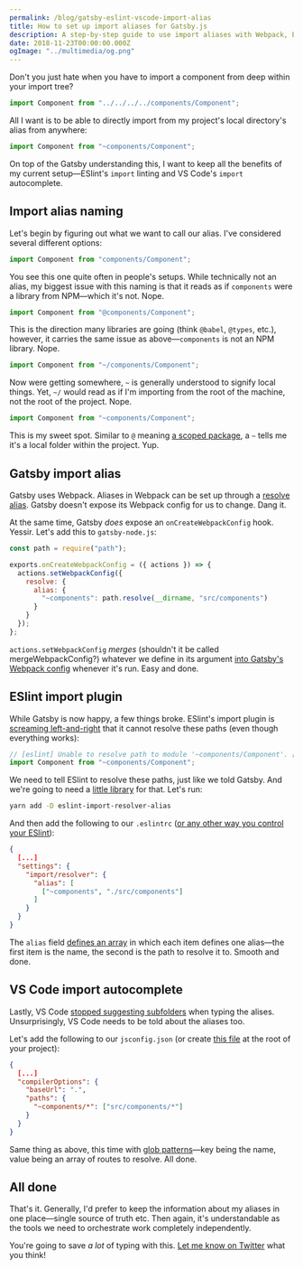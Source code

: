 ```yaml
---
permalink: /blog/gatsby-eslint-vscode-import-alias
title: How to set up import aliases for Gatsby.js
description: A step-by-step guide to use import aliases with Webpack, ESlint, and VS Code
date: 2018-11-23T00:00:00.000Z
ogImage: "../multimedia/og.png"
---
```


Don't you just hate when you have to import a component from deep within your import tree?

```js
import Component from "../../../../components/Component";
```

All I want is to be able to directly import from my project's local directory's alias from anywhere:

```js
import Component from "~components/Component";
```

On top of the Gatsby understanding this, I want to keep all the benefits of my current setup—ESlint's `import` linting and VS Code's `import` autocomplete.

## Import alias naming

Let's begin by figuring out what we want to call our alias. I've considered several different options:

```js
import Component from "components/Component";
```

You see this one quite often in people's setups. While technically not an alias, my biggest issue with this naming is that it reads as if `components` were a library from NPM—which it's not. Nope.

```js
import Component from "@components/Component";
```

This is the direction many libraries are going (think `@babel`, `@types`, etc.), however, it carries the same issue as above—`components` is not an NPM library. Nope.

```js
import Component from "~/components/Component";
```

Now were getting somewhere, `~` is generally understood to signify local things. Yet, `~/` would read as if I'm importing from the root of the machine, not the root of the project. Nope.

```js
import Component from "~components/Component";
```

This is my sweet spot. Similar to `@` meaning [a scoped package](https://docs.npmjs.com/misc/scope), a `~` tells me it's a local folder within the project. Yup.

## Gatsby import alias

Gatsby uses Webpack. Aliases in Webpack can be set up through a [resolve alias](https://webpack.js.org/configuration/resolve/#resolve-alias). Gatsby doesn't expose its Webpack config for us to change. Dang it.

At the same time, Gatsby _does_ expose an `onCreateWebpackConfig` hook. Yessir. Let's add this to `gatsby-node.js`:

```js
const path = require("path");

exports.onCreateWebpackConfig = ({ actions }) => {
  actions.setWebpackConfig({
    resolve: {
      alias: {
        "~components": path.resolve(__dirname, "src/components")
      }
    }
  });
};
```

`actions.setWebpackConfig` _merges_ (shouldn't it be called mergeWebpackConfig?) whatever we define in its argument [into Gatsby's Webpack config](https://www.gatsbyjs.org/docs/add-custom-webpack-config/) whenever it's run. Easy and done.

## ESlint import plugin

While Gatsby is now happy, a few things broke. ESlint's import plugin is [screaming left-and-right](https://github.com/benmosher/eslint-plugin-import/blob/master/docs/rules/no-unresolved.md) that it cannot resolve these paths (even though everything works):

```js
// [eslint] Unable to resolve path to module '~components/Component'. [import/no-unresolved]
import Component from "~components/Component";
```

We need to tell ESlint to resolve these paths, just like we told Gatsby. And we're going to need a [little library](https://github.com/johvin/eslint-import-resolver-alias) for that. Let's run:

```sh
yarn add -D eslint-import-resolver-alias
```

And then add the following to our `.eslintrc` ([or any other way you control your ESlint](https://eslint.org/docs/user-guide/configuring#configuration-file-formats)):

```json
{
  [...]
  "settings": {
    "import/resolver": {
      "alias": [
        ["~components", "./src/components"]
      ]
    }
  }
}
```

The `alias` field [defines an array](https://github.com/johvin/eslint-import-resolver-alias#usage) in which each item defines one alias—the first item is the name, the second is the path to resolve it to. Smooth and done.

## VS Code import autocomplete

Lastly, VS Code [stopped suggesting subfolders](https://code.visualstudio.com/docs/editor/intellisense) when typing the alises. Unsurprisingly, VS Code needs to be told about the aliases too.

Let's add the following to our `jsconfig.json` (or create [this file](https://code.visualstudio.com/docs/languages/jsconfig) at the root of your project):

```json
{
  [...]
  "compilerOptions": {
    "baseUrl": ".",
    "paths": {
      "~components/*": ["src/components/*"]
    }
  }
}
```

Same thing as above, this time with [glob patterns](<https://en.wikipedia.org/wiki/Glob_(programming)>)—key being the name, value being an array of routes to resolve. All done.

## All done

That's it. Generally, I'd prefer to keep the information about my aliases in one place—single source of truth etc. Then again, it's understandable as the tools we need to orchestrate work completely independently.

You're going to save _a lot_ of typing with this. [Let me know on Twitter](https://twitter.com/mrozilla) what you think!
